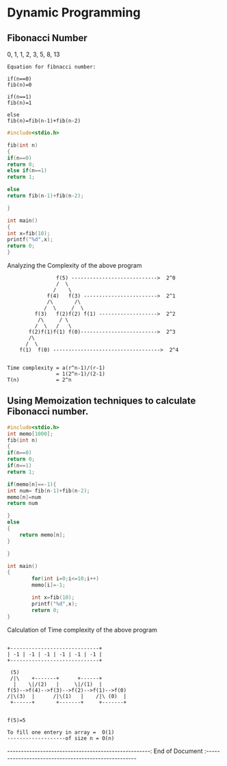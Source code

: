 # Dynamic Programming
## Fibonacci Number
0, 1, 1, 2, 3, 5, 8, 13

```
Equation for fibnacci number:

if(n==0)
fib(n)=0

if(n==1)
fib(n)=1

else 
fib(n)=fib(n-1)+fib(n-2)

```

```C
#include<stdio.h>

fib(int n)
{
if(n==0)
return 0;
else if(n==1)
return 1;

else
return fib(n-1)+fib(n-2);

}

int main()
{
int x=fib(10);
printf("%d",x);
return 0;
}
```

Analyzing the Complexity of the above program

```
                f(5) ---------------------------->  2^0
                /  \
               /    \
             f(4)   f(3) ------------------------>  2^1
             /\       /\   
            /  \     /  \
         f(3)   f(2)f(2) f(1) ------------------->  2^2
          /\     / \
         /  \   /   \
       f(2)f(1)f(1) f(0)------------------------->  2^3
       /\
      /  \
    f(1)  f(0) ----------------------------------->  2^4


Time complexity = a(r^n-1)/(r-1)
                = 1(2^n-1)/(2-1)
T(n)            = 2^n
```

## Using Memoization techniques to calculate Fibonacci number.

```C
#include<stdio.h>
int memo[1000];
fib(int n)
{
if(n==0)
return 0;
if(n==1)
return 1;

if(memo[n]==-1){
int num= fib(n-1)+fib(n-2);
memo[n]=num
return num

}
else
{
    return memo[n];
}

}

int main()
{
        for(int i=0;i<=10;i++)
        memo[i]=-1;

        int x=fib(10);
        printf("%d",x);
        return 0;
}

```
Calculation of Time complexity of the above program

```

+-----------------------------+
| -1 | -1 | -1 | -1 | -1 | -1 |
+-----------------------------+

 (5)
 /|\    +-------+      +------+
  |    \|/(2)   |     \|/(1)  |
f(5)-->f(4)-->f(3)-->f(2)-->f(1)-->f(0)
/|\(3)  |      /|\(1)   |    /|\ (0)  |
 +------+       +-------+     +-------+


f(5)=5

To fill one entery in array =  O(1)
-------------------of size n = O(n)

````

----------------------------------------------------: End of Document :----------------------------------------------------